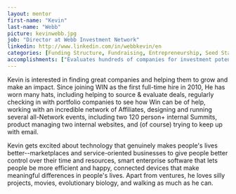 ```yaml
---
layout: mentor
first-name: "Kevin"
last-name: "Webb"
picture: kevinwebb.jpg
job: "Director at Webb Investment Network"
linkedin: http://www.linkedin.com/in/webbkevin/en
categories: [Funding Structure, Fundraising, Entrepreneurship, Seed Stage Investment, Growth, Early Stage Investment]
accomplishments: ["Evaluates hundreds of companies for investment potential","Interested in nurturing growing entrepreneurs","Expert on funding"]
---
```

Kevin is interested in finding great companies and helping them to grow and make an impact. Since joining WIN as the first full-time hire in 2010, He has worn many hats, including helping to source & evaluate deals, regularly checking in with portfolio companies to see how Win can be of help, working with an incredible network of Affiliates, designing and running several all-Network events, including two 120 person+ internal Summits, product managing two internal websites, and (of course) trying to keep up with email.

Kevin gets excited about technology that genuinely makes people's lives better--marketplaces and service-oriented businesses to give people better control over their time and resources, smart enterprise software that lets people be more efficient and happy, connected devices that make meaningful differences in people's lives. Apart from ventures, he loves silly projects, movies, evolutionary biology, and walking as much as he can.
